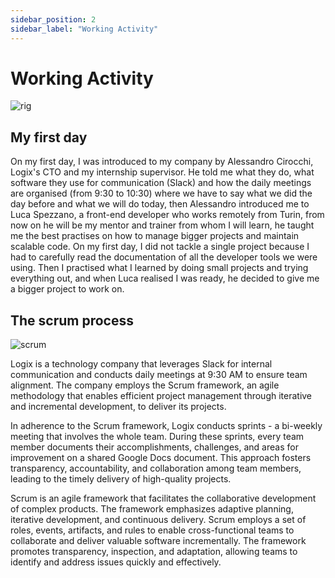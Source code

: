 ```yaml
---
sidebar_position: 2
sidebar_label: "Working Activity"
---
```


# Working Activity

![rig](/img/rig.jpg)

## My first day
On my first day, I was introduced to my company by Alessandro Cirocchi, Logix's CTO and my internship supervisor. He told me what they do, what software they use for communication (Slack) and how the daily meetings are organised (from 9:30 to 10:30) where we have to say what we did the day before and what we will do today, then Alessandro introduced me to Luca Spezzano, a front-end developer who works remotely from Turin, from now on he will be my mentor and trainer from whom I will learn, he taught me the best practises on how to manage bigger projects and maintain scalable code.
On my first day, I did not tackle a single project because I had to carefully read the documentation of all the developer tools we were using. Then I practised what I learned by doing small projects and trying everything out, and when Luca realised I was ready, he decided to give me a bigger project to work on.


## The scrum process

![scrum](/img/scrum.jpg)

Logix is a technology company that leverages Slack for internal communication and conducts daily meetings at 9:30 AM to ensure team alignment. The company employs the Scrum framework, an agile methodology that enables efficient project management through iterative and incremental development, to deliver its projects. 

In adherence to the Scrum framework, Logix conducts sprints - a bi-weekly meeting that involves the whole team. During these sprints, every team member documents their accomplishments, challenges, and areas for improvement on a shared Google Docs document. This approach fosters transparency, accountability, and collaboration among team members, leading to the timely delivery of high-quality projects.

Scrum is an agile framework that facilitates the collaborative development of complex products. The framework emphasizes adaptive planning, iterative development, and continuous delivery. Scrum employs a set of roles, events, artifacts, and rules to enable cross-functional teams to collaborate and deliver valuable software incrementally. The framework promotes transparency, inspection, and adaptation, allowing teams to identify and address issues quickly and effectively.
